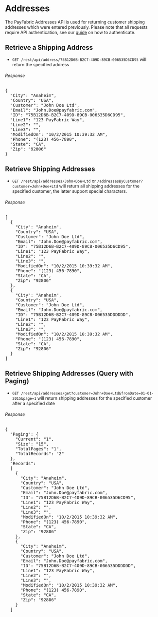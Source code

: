 Addresses
=========

The PayFabric Addresses API is used for returning customer shipping addresses which were entered previously.  Please note that all requests require API authentication, see our [guide](Authentication.md) on how to authenticate.

Retrieve a Shipping Address
---------------------------

* `GET /rest/api/address/75B12D6B-B2C7-409D-89CB-006535D6CD95` will return the specified address

###### Response
<pre>
{
  "City": "Anaheim",
  "Country": "USA",
  "Customer": "John Doe Ltd",
  "Email": "John.Doe@payfabric.com",
  "ID": "75B12D6B-B2C7-409D-89CB-006535D6CD95",
  "Line1": "123 PayFabric Way",
  "Line2": "",
  "Line3": "",
  "ModifiedOn": "10/2/2015 10:39:32 AM",
  "Phone": "(123) 456-7890",
  "State": "CA",
  "Zip": "92806"
}
</pre>

Retrieve Shipping Addresses
---------------------------

* `GET /rest/api/addresses/John+Doe+Ltd` or `/addressesByCustomer?customer=John+Doe+Ltd` will return all shipping addresses for the specified customer, the latter support special characters.
 
###### Response
<pre>
[
  {
    "City": "Anaheim",
    "Country": "USA",
    "Customer": "John Doe Ltd",
    "Email": "John.Doe@payfabric.com",
    "ID": "75B12D6B-B2C7-409D-89CB-006535D6CD95",
    "Line1": "123 PayFabric Way",
    "Line2": "",
    "Line3": "",
    "ModifiedOn": "10/2/2015 10:39:32 AM",
    "Phone": "(123) 456-7890",
    "State": "CA",
    "Zip": "92806"
  },
  {
    "City": "Anaheim",
    "Country": "USA",
    "Customer": "John Doe Ltd",
    "Email": "John.Doe@payfabric.com",
    "ID": "75B12D6B-B2C7-409D-89CB-006535DDDDDD",
    "Line1": "123 PayFabric Way",
    "Line2": "",
    "Line3": "",
    "ModifiedOn": "10/2/2015 10:39:32 AM",
    "Phone": "(123) 456-7890",
    "State": "CA",
    "Zip": "92806"
  }
]
</pre>

Retrieve Shipping Addresses (Query with Paging)
-----------------------------------------------

* `GET /rest/api/addresses/get?customer=John+Doe+Ltd&fromDate=01-01-2015&page=1` will return shipping addresses for the specified customer after a specified date

###### Response
<pre>
{
  "Paging": {
    "Current": "1",
    "Size": "15",
    "TotalPages": "1",
    "TotalRecords": "2"
  },
  "Records": 
  [
    {
      "City": "Anaheim",
      "Country": "USA",
      "Customer": "John Doe Ltd",
      "Email": "John.Doe@payfabric.com",
      "ID": "75B12D6B-B2C7-409D-89CB-006535D6CD95",
      "Line1": "123 PayFabric Way",
      "Line2": "",
      "Line3": "",
      "ModifiedOn": "10/2/2015 10:39:32 AM",
      "Phone": "(123) 456-7890",
      "State": "CA",
      "Zip": "92806"
    },
    {
      "City": "Anaheim",
      "Country": "USA",
      "Customer": "John Doe Ltd",
      "Email": "John.Doe@payfabric.com",
      "ID": "75B12D6B-B2C7-409D-89CB-006535DDDDDD",
      "Line1": "123 PayFabric Way",
      "Line2": "",
      "Line3": "",
      "ModifiedOn": "10/2/2015 10:39:32 AM",
      "Phone": "(123) 456-7890",
      "State": "CA",
      "Zip": "92806"
    }
  ]
</pre>
